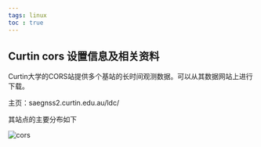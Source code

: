 ```yaml
---
tags: linux
toc : true
---
```


## Curtin cors 设置信息及相关资料

Curtin大学的CORS站提供多个基站的长时间观测数据。可以从其数据网站上进行下载。
 
主页：saegnss2.curtin.edu.au/ldc/

其站点的主要分布如下

![cors](../imgs/2019-10-14-curtin-cors-1.png)


